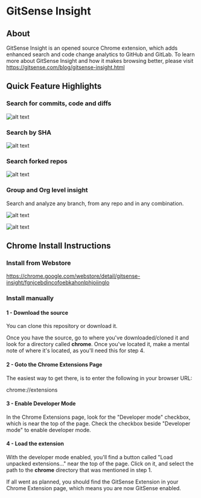 # GitSense Insight

## About

GitSense Insight is an opened source Chrome extension, which adds enhanced search and code change analytics to GitHub and GitLab. To learn more about GitSense Insight and how it makes browsing better, please visit https://gitsense.com/blog/gitsense-insight.html

## Quick Feature Highlights

### Search for commits, code and diffs

![alt text](https://raw.githubusercontent.com/gitsense/insight/insight/images/seamless-search.gif)

### Search by SHA

![alt text](https://raw.githubusercontent.com/gitsense/insight/insight/images/search-by-sha-highlighted-border.png)

### Search forked repos

![alt text](https://raw.githubusercontent.com/gitsense/insight/insight/images/search-forked-repos-highlighted-border.png)

### Group and Org level insight

Search and analyze any branch, from any repo and in any combination.

![alt text](https://raw.githubusercontent.com/gitsense/insight/insight/images/github-org.png)

![alt text](https://raw.githubusercontent.com/gitsense/insight/insight/images/gitlab-group.png)

## Chrome Install Instructions

### Install from Webstore

https://chrome.google.com/webstore/detail/gitsense-insight/fgnjcebdincofoebkahonlphjoiinglo

### Install manually

#### 1 - Download the source

You can clone this repository or download it.

Once you have the source, go to where you've downloaded/cloned it and look for a directory called **chrome**.  Once you've located it, make a mental note of where it's located, as you'll need this for step 4.

#### 2 - Goto the Chrome Extensions Page

The easiest way to get there, is to enter the following in your browser URL:

chrome://extensions

#### 3 - Enable Developer Mode

In the Chrome Extensions page, look for the "Developer mode" checkbox, which is near the top of the page.  Check the checkbox beside "Developer mode" to enable developer mode.

#### 4 - Load the extension

With the developer mode enabled, you'll find a button called "Load unpacked extensions..." near the top of the page.  Click on it, and select the path to the **chrome** directory that was mentioned in step 1.

If all went as planned, you should find the GitSense Extension in your Chrome Extension page, which means you are now GitSense enabled.

